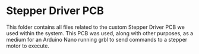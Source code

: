 # Stepper Driver PCB

This folder contains all files related to the custom Stepper Driver PCB we used within the system. This PCB was used, along with other purposes, as a medium for an Arduino Nano running grbl to send commands to a stepper motor to execute.
